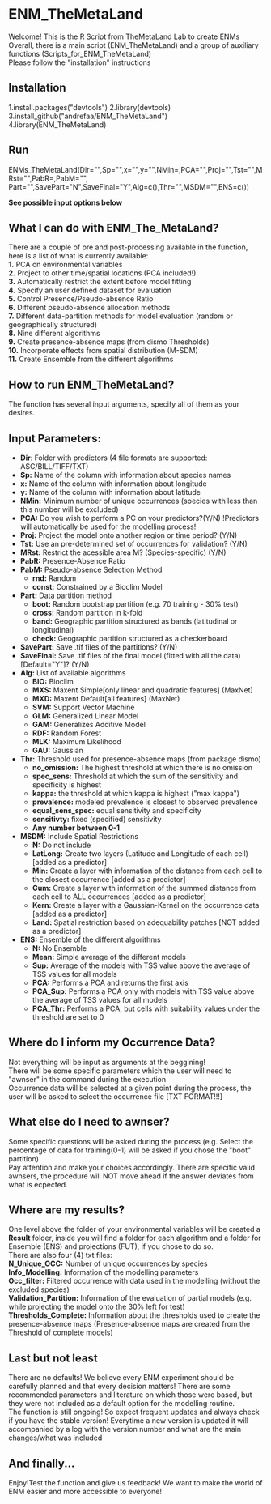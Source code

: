   # ENM_TheMetaLand

Welcome! This is the R Script from TheMetaLand Lab to create ENMs  
Overall, there is a main script (ENM_TheMetaLand) and a group of auxiliary functions (Scripts_for_ENM_TheMetaLand)  
Please follow the "installation" instructions

## Installation
1.install.packages("devtools")
2.library(devtools)
3.install_github("andrefaa/ENM_TheMetaLand")
4.library(ENM_TheMetaLand)

## Run
ENMs_TheMetaLand(Dir="",Sp="",x="",y="",NMin=,PCA="",Proj="",Tst="",MRst="",PabR=,PabM="",
                  Part="",SavePart="N",SaveFinal="Y",Alg=c(),Thr="",MSDM="",ENS=c())

**See possible input options below**

## What I can do with ENM_The_MetaLand?  
There are a couple of pre and post-processing available in the function, here is a list of what is currently available:  
**1.** PCA on environmental variables  
**2.** Project to other time/spatial locations (PCA included!)  
**3.** Automatically restrict the extent before model fitting   
**4.** Specify an user defined dataset for evaluation    
**5.** Control Presence/Pseudo-absence Ratio    
**6.** Different pseudo-absence allocation methods    
**7.** Different data-partition methods for model evaluation (random or geographically structured)  
**8.** Nine different algorithms    
**9.** Create presence-absence maps (from dismo Thresholds)   
**10.** Incorporate effects from spatial distribution (M-SDM)     
**11.** Create Ensemble from the different algorithms  


## How to run ENM_TheMetaLand?  
The function has several input arguments, specify all of them as your desires.  

## Input Parameters:  
* **Dir**: Folder with predictors (4 file formats are supported: ASC/BILL/TIFF/TXT)  
* **Sp:** Name of the column with information about species names  
* **x:** Name of the column with information about longitude  
* **y:** Name of the column with information about latitude  
* **NMin:** Minimum number of unique occurrences (species with less than this number will be excluded)  
* **PCA:** Do you wish to perform a PC on your predictors?(Y/N) !Predictors will automatically be used for the modelling process!  
* **Proj:** Project the model onto another region or time period? (Y/N)  
* **Tst:** Use an pre-determined set of occurrences for validation? (Y/N)
* **MRst:** Restrict the acessible area M? (Species-specific) (Y/N)
* **PabR:** Presence-Absence Ratio  
* **PabM:** Pseudo-absence Selection Method  
  + **rnd:** Random  
  + **const:** Constrained by a Bioclim Model  
* **Part:** Data partition method  
  + **boot:** Random bootstrap partition (e.g. 70 training - 30% test)  
  + **cross:** Random partition in k-fold  
  + **band:** Geographic partition structured as bands (latitudinal or longitudinal)  
  + **check:** Geographic partition structured as a checkerboard
* **SavePart:** Save .tif files of the partitions? (Y/N)
* **SaveFinal:** Save .tif files of the final model (fitted with all the data)[Default="Y"]? (Y/N)
* **Alg:** List of available algorithms  
  + **BIO:** Bioclim  
  + **MXS:** Maxent Simple[only linear and quadratic features] (MaxNet)  
  + **MXD:** Maxent Default[all features] (MaxNet)  
  + **SVM:** Support Vector Machine  
  + **GLM:** Generalized Linear Model  
  + **GAM:** Generalizes Additive Model  
  + **RDF:** Random Forest  
  + **MLK:** Maximum Likelihood  
  + **GAU:** Gaussian   
* **Thr:** Threshold used for presence-absence maps (from package dismo)  
  + **no_omission:** The highest threshold at which there is no omission  
  + **spec_sens:** Threshold at which the sum of the sensitivity and specificity is highest
  + **kappa:** the threshold at which kappa is highest ("max kappa")
  + **prevalence:** modeled prevalence is closest to observed prevalence
  + **equal_sens_spec:** equal sensitivity and specificity
  + **sensitivty:** fixed (specified) sensitivity 
  + **Any number between 0-1**
* **MSDM:** Include Spatial Restrictions  
  + **N:** Do not include  
  + **LatLong:** Create two layers (Latitude and Longitude of each cell) [added as a predictor]  
  + **Min:** Create a layer with information of the distance from each cell to the closest occurrence [added as a predictor]  
  + **Cum:** Create a layer with information of the summed distance from each cell to ALL occurrences [added as a predictor]  
  + **Kern:** Create a layer with a Gaussian-Kernel on the occurrence data [added as a predictor]  
  + **Land:** Spatial restriction based on adequability patches [NOT added as a predictor] 
* **ENS:** Ensemble of the different algorithms  
  + **N:** No Ensemble  
  + **Mean:** Simple average of the different models  
  + **Sup:** Average of the models with TSS value above the average of TSS values for all models  
  + **PCA:** Performs a PCA and returns the first axis  
  + **PCA_Sup:** Performs a PCA only with models with TSS value above the average of TSS values for all models  
  + **PCA_Thr:** Performs a PCA, but cells with suitability values under the threshold are set to 0  
      
## Where do I inform my Occurrence Data?  
Not everything will be input as arguments at the beggining!  
There will be some specific parameters which the user will need to "awnser" in the command during the execution  
Occurrence data will be selected at a given point during the process, the user will be asked to select the occurrence file [TXT FORMAT!!!]  

## What else do I need to awnser?  
Some specific questions will be asked during the process (e.g. Select the percentage of data for training(0-1) will be asked if you chose the "boot" partition)  
Pay attention and make your choices accordingly. There are specific valid awnsers, the procedure will NOT move ahead if the answer deviates from what is ecpected.  

## Where are my results?  
One level above the folder of your environmental variables will be created a **Result** folder, inside you will find a folder for each algorithm and a folder for Ensemble (ENS) and projections (FUT), if you chose to do so.  
There are also four (4) txt files:     
 **N_Unique_OCC:** Number of unique occurrences by species     
 **Info_Modelling:** Information of the modelling parameters       
 **Occ_filter:** Filtered occurrence with data used in the modelling (without the excluded species)        
 **Validation_Partition:** Information of the evaluation of partial models (e.g. while projecting the model onto the 30% left for test)       
 **Thresholds_Complete:** Information about the thresholds used to create the presence-absence maps (Presence-absence maps are created from the Threshold of complete models)    

## Last but not least  
There are no defaults! We believe every ENM experiment should be carefully planned and that every decision matters! There are some recommended parameters and literature on which those were based, but they were not included as a default option for the modelling routine.  
The function is still ongoing! So expect frequent updates and always check if you have the stable version!
Everytime a new version is updated it will accompanied by a log with the version number and what are the main changes/what was included

## And finally...  
Enjoy!Test the function and give us feedback! We want to make the world of ENM easier and more accessible to everyone!
